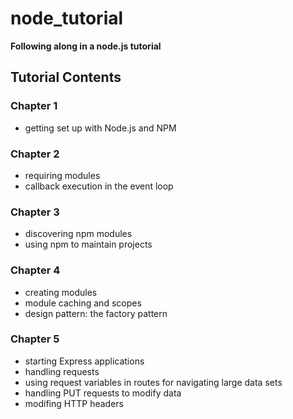 node_tutorial
=============

__Following along in a node.js tutorial__

## Tutorial Contents

### Chapter 1
* getting set up with Node.js and NPM

### Chapter 2
* requiring modules
* callback execution in the event loop

### Chapter 3
* discovering npm modules
* using npm to maintain projects

### Chapter 4
* creating modules
* module caching and scopes
* design pattern: the factory pattern

### Chapter 5
* starting Express applications
* handling requests
* using request variables in routes for navigating large data sets
* handling PUT requests to modify data
* modifing HTTP headers
